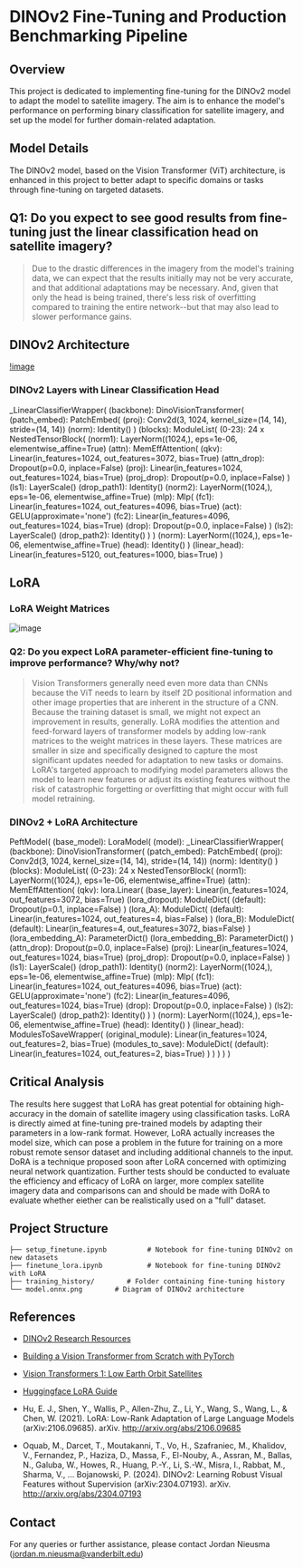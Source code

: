 # DINOv2 Fine-Tuning and Production Benchmarking Pipeline

## Overview

This project is dedicated to implementing fine-tuning for the DINOv2 model to adapt the model to satellite imagery. The aim is to enhance the model's performance on performing binary classification for satellite imagery, and set up the model for further domain-related adaptation.

## Model Details

The DINOv2 model, based on the Vision Transformer (ViT) architecture, is enhanced in this project to better adapt to specific domains or tasks through fine-tuning on targeted datasets.

## Q1: Do you expect to see good results from fine-tuning just the linear classification head on satellite imagery?

> Due to the drastic differences in the imagery from the model's training data, we can expect that the results initially may not be very accurate, and that additional adaptations may be necessary. And, given that only the head is being trained, there's less risk of overfitting compared to training the entire network--but that may also lead to slower performance gains.

## DINOv2 Architecture

[!image](dinov2-arch.png)

### DINOv2 Layers with Linear Classification Head

\_LinearClassifierWrapper(
(backbone): DinoVisionTransformer(
(patch_embed): PatchEmbed(
(proj): Conv2d(3, 1024, kernel_size=(14, 14), stride=(14, 14))
(norm): Identity()
)
(blocks): ModuleList(
(0-23): 24 x NestedTensorBlock(
(norm1): LayerNorm((1024,), eps=1e-06, elementwise_affine=True)
(attn): MemEffAttention(
(qkv): Linear(in_features=1024, out_features=3072, bias=True)
(attn_drop): Dropout(p=0.0, inplace=False)
(proj): Linear(in_features=1024, out_features=1024, bias=True)
(proj_drop): Dropout(p=0.0, inplace=False)
)
(ls1): LayerScale()
(drop_path1): Identity()
(norm2): LayerNorm((1024,), eps=1e-06, elementwise_affine=True)
(mlp): Mlp(
(fc1): Linear(in_features=1024, out_features=4096, bias=True)
(act): GELU(approximate='none')
(fc2): Linear(in_features=4096, out_features=1024, bias=True)
(drop): Dropout(p=0.0, inplace=False)
)
(ls2): LayerScale()
(drop_path2): Identity()
)
)
(norm): LayerNorm((1024,), eps=1e-06, elementwise_affine=True)
(head): Identity()
)
(linear_head): Linear(in_features=5120, out_features=1000, bias=True)
)

## LoRA

### LoRA Weight Matrices

![image](https://huggingface.co/datasets/huggingface/documentation-images/resolve/main/peft/lora_diagram.png)

### Q2: Do you expect LoRA parameter-efficient fine-tuning to improve performance? Why/why not?

> Vision Transformers generally need even more data than CNNs because the ViT needs to learn by itself 2D positional information and other image properties that are inherent in the structure of a CNN. Because the training dataset is small, we might not expect an improvement in results, generally. LoRA modifies the attention and feed-forward layers of transformer models by adding low-rank matrices to the weight matrices in these layers. These matrices are smaller in size and specifically designed to capture the most significant updates needed for adaptation to new tasks or domains. LoRA's targeted approach to modifying model parameters allows the model to learn new features or adjust its existing features without the risk of catastrophic forgetting or overfitting that might occur with full model retraining.

### DINOv2 + LoRA Architecture

PeftModel(
(base_model): LoraModel(
(model): \_LinearClassifierWrapper(
(backbone): DinoVisionTransformer(
(patch_embed): PatchEmbed(
(proj): Conv2d(3, 1024, kernel_size=(14, 14), stride=(14, 14))
(norm): Identity()
)
(blocks): ModuleList(
(0-23): 24 x NestedTensorBlock(
(norm1): LayerNorm((1024,), eps=1e-06, elementwise_affine=True)
(attn): MemEffAttention(
(qkv): lora.Linear(
(base_layer): Linear(in_features=1024, out_features=3072, bias=True)
(lora_dropout): ModuleDict(
(default): Dropout(p=0.1, inplace=False)
)
(lora_A): ModuleDict(
(default): Linear(in_features=1024, out_features=4, bias=False)
)
(lora_B): ModuleDict(
(default): Linear(in_features=4, out_features=3072, bias=False)
)
(lora_embedding_A): ParameterDict()
(lora_embedding_B): ParameterDict()
)
(attn_drop): Dropout(p=0.0, inplace=False)
(proj): Linear(in_features=1024, out_features=1024, bias=True)
(proj_drop): Dropout(p=0.0, inplace=False)
)
(ls1): LayerScale()
(drop_path1): Identity()
(norm2): LayerNorm((1024,), eps=1e-06, elementwise_affine=True)
(mlp): Mlp(
(fc1): Linear(in_features=1024, out_features=4096, bias=True)
(act): GELU(approximate='none')
(fc2): Linear(in_features=4096, out_features=1024, bias=True)
(drop): Dropout(p=0.0, inplace=False)
)
(ls2): LayerScale()
(drop_path2): Identity()
)
)
(norm): LayerNorm((1024,), eps=1e-06, elementwise_affine=True)
(head): Identity()
)
(linear_head): ModulesToSaveWrapper(
(original_module): Linear(in_features=1024, out_features=2, bias=True)
(modules_to_save): ModuleDict(
(default): Linear(in_features=1024, out_features=2, bias=True)
)
)
)
)
)

## Critical Analysis

The results here suggest that LoRA has great potential for obtaining high-accuracy in the domain of satellite imagery using classification tasks. LoRA is directly aimed at fine-tuning pre-trained models by adapting their parameters in a low-rank format. However, LoRA actually increases the model size, which can pose a problem in the future for training on a more robust remote sensor dataset and including additional channels to the input. DoRA is a technique proposed soon after LoRA concerned with optimizing neural network quantization. Further tests should be conducted to evaluate the efficiency and efficacy of LoRA on larger, more complex satellite imagery data and comparisons can and should be made with DoRA to evaluate whether eiether can be realistically used on a "full" dataset.

## Project Structure

```
├── setup_finetune.ipynb          # Notebook for fine-tuning DINOv2 on new datasets
├── finetune_lora.ipynb           # Notebook for fine-tuning DINOv2 with LoRA
├── training_history/        # Folder containing fine-tuning history
└── model.onnx.png        # Diagram of DINOv2 architecture
```

## References

- [DINOv2 Research Resources](https://dinov2.metademolab.com/)

- [Building a Vision Transformer from Scratch with PyTorch ](https://www.akshaymakes.com/blogs/vision-transformer)

- [Vision Transformers 1: Low Earth Orbit Satellites](https://myrtle.ai/resources/leo-1-low-earth-orbit-satellites/)

- [Huggingface LoRA Guide](https://huggingface.co/docs/peft/main/en/conceptual_guides/lora)

- Hu, E. J., Shen, Y., Wallis, P., Allen-Zhu, Z., Li, Y., Wang, S., Wang, L., & Chen, W. (2021). LoRA: Low-Rank Adaptation of Large Language Models (arXiv:2106.09685). arXiv. http://arxiv.org/abs/2106.09685

- Oquab, M., Darcet, T., Moutakanni, T., Vo, H., Szafraniec, M., Khalidov, V., Fernandez, P., Haziza, D., Massa, F., El-Nouby, A., Assran, M., Ballas, N., Galuba, W., Howes, R., Huang, P.-Y., Li, S.-W., Misra, I., Rabbat, M., Sharma, V., … Bojanowski, P. (2024). DINOv2: Learning Robust Visual Features without Supervision (arXiv:2304.07193). arXiv. http://arxiv.org/abs/2304.07193

## Contact

For any queries or further assistance, please contact Jordan Nieusma (jordan.m.nieusma@vanderbilt.edu)

